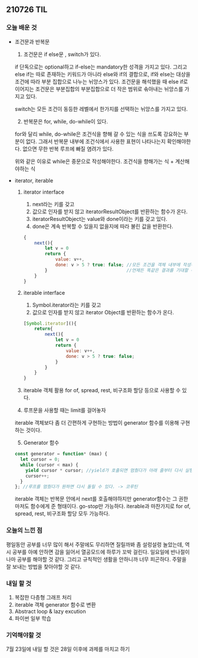 ## 210726 TIL

### 오늘 배운 것

- 조건문과 반복문

  1. 조건문은 if else문 , switch가 있다.
  <p>if 단독으로는 optional하고 if-else는 mandatory한 성격을 가지고 있다.
  그리고 else if는 따로 존재하는 키워드가 아니라 else와 if의 결합으로, if와 else는 대상을 조건에 따라 부분 집합으로 나누는 뉘앙스가 있다. 조건문을 해석했을 때 else if로 이어지는 조건문은 부분집합의 부분집합으로 더 작은 범위로 솎아내는 뉘앙스를 가지고 있다. </p>
  <p>switch는 모든 조건이 동등한 레벨에서 한가지를 선택하는 뉘앙스를 가지고 있다.</p>

  2. 반복문은 for, while, do-while이 있다.
  <p>for와 달리 while, do-while은 조건식을 향해 갈 수 있는 식을 쓰도록 강요하는 부분이 없다.
  그래서 반복문 내부에 조건식에서 사용한 표현이 나타나는지 확인해야한다.
  없으면 무한 반복 루프에 빠질 염려가 있다.</p>
  <p>위와 같은 이유로 while은 중문으로 작성해야한다. 조건식을 향해가는 식 + 계산해야하는 식</p>

- iterator, iterable

  1. iterator interface

     1. next라는 키를 갖고
     2. 값으로 인자를 받지 않고 iteratorResultObject를 반환하는 함수가 온다.
     3. iteratorResultObject는 value와 done이라는 키를 갖고 있다.
     4. done은 계속 반복할 수 있을지 없을지에 따라 불린 값을 반환한다.

     ```javascript
     {
         next(){
             let v = 0
             return {
                 value: v++,
                 done: v > 5 ? true: false; //모든 조건을 객체 내부에 작성하고 저장했기에
             }                              //언제든 똑같은 결과를 기대할 수 있다.
         }
     }
     ```

  2. iterable interface

     1. Symbol.iterator라는 키를 갖고
     2. 값으로 인자를 받지 않고 iterator Object를 반환하는 함수가 온다.

     ```javascript
     [Symbol.iterator](){
         return{
             next(){
                 let v = 0
                 return {
                     value: v++,
                     done: v > 5 ? true: false;
                 }
             }
         }
     }
     ```

  3. iterable 객체 활용
     for of, spread, rest, 비구조화 할당 등으로 사용할 수 있다.

  4. 루프문을 사용할 때는 limit를 걸어놓자
  <p>iterable 객체보다 좀 더 간편하게 구현하는 방법이 generator 함수를 이용해 구현하는 것이다.</p>

  5. Generator 함수

  ```javascript
  const generator = function* (max) {
    let cursor = 0;
    while (cursor < max) {
      yield cursor * cursor; //yield가 호출되면 멈췄다가 아래 줄부터 다시 실행된다.
      cursor++;
    }
  }; //루프를 멈췄다가 원하면 다시 돌릴 수 있다. -> 코루틴
  ```

    <p>iterable 객체는 반복문 안에서 next를 호출해야하지만 generator함수는 그 권한 마저도 함수에게 준 형태이다.
    go-stop만 가능하다. iterable과 마찬가지로 for of, spread, rest, 비구조화 할당 모두 가능하다.</p>

### 오늘의 느낀 점

<p>평일동안 공부를 너무 많이 해서 주말에도 무리하면 질릴까봐 좀 설렁설렁 놀았는데,
역시 공부를 아예 안하면 감을 잃어서 열공모드에 하루가 꼬박 걸린다.
일요일에 반나절이나마 공부를 해야할 것 같다. 그리고 규칙적인 생활을 안하니까 너무 피곤하다.
주말을 잘 보내는 방법을 찾아야할 것 같다.</p>

### 내일 할 것

1. 복잡한 다층형 그래프 처리
2. iterable 객체 generator 함수로 변환
3. Abstract loop & lazy excution
4. 파이썬 일부 학습

### 기억해야할 것

<p>7월 23일에 내일 할 것은 28일 이후에 과제를 마치고 하기</p>

